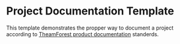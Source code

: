 # Project Documentation Template

This template demonstrates the propper way to document a project according to [TheamForest product documentation](https://help.author.envato.com/hc/en-us/articles/360000470826) standerds.
